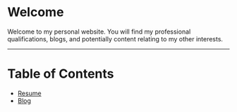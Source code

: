 # Welcome

Welcome to my personal website.  You will find my professional qualifications, blogs, and potentially content relating to my other interests.  

---

# Table of Contents

* [Resume](resume.md)
* [Blog](blog-home.md)
